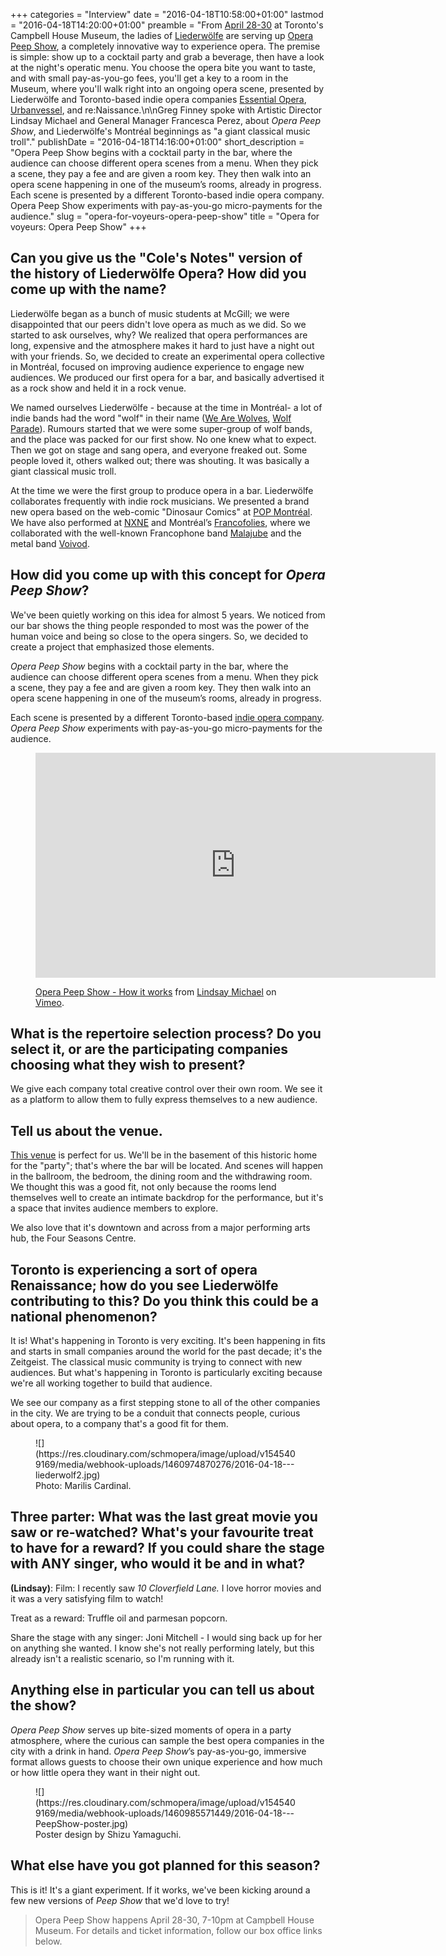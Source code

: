 +++
categories = "Interview"
date = "2016-04-18T10:58:00+01:00"
lastmod = "2016-04-18T14:20:00+01:00"
preamble = "From [April 28-30](http://operapeepshow.brownpapertickets.com/) at Toronto's Campbell House Museum, the ladies of [Liederwölfe](/scene/companies/liederwolfe/) are serving up [Opera Peep Show](http://www.operapeepshow.com/opera-peep-show/), a completely innovative way to experience opera. The premise is simple: show up to a cocktail party and grab a beverage, then have a look at the night's operatic menu. You choose the opera bite you want to taste, and with small pay-as-you-go fees, you'll get a key to a room in the Museum, where you'll walk right into an ongoing opera scene, presented by Liederwölfe and Toronto-based indie opera companies [Essential Opera](/check-out-essential-opera/), [Urbanvessel](/check-out-urbanvessel/), and re:Naissance.\n\nGreg Finney spoke with Artistic Director Lindsay Michael and General Manager Francesca Perez, about *Opera Peep Show*, and Liederwölfe's Montréal beginnings as \"a giant classical music troll\"."
publishDate = "2016-04-18T14:16:00+01:00"
short_description = "Opera Peep Show begins with a cocktail party in the bar, where the audience can choose different opera scenes from a menu. When they pick a scene, they pay a fee and are given a room key. They then walk into an opera scene happening in one of the museum’s rooms, already in progress. Each scene is presented by a different Toronto-based indie opera company. Opera Peep Show experiments with pay-as-you-go micro-payments for the audience."
slug = "opera-for-voyeurs-opera-peep-show"
title = "Opera for voyeurs: Opera Peep Show"
+++

## Can you give us the "Cole's Notes" version of the history of Liederwölfe Opera? How did you come up with the name? 

Liederwölfe began as a bunch of music students at McGill; we were disappointed that our peers didn't love opera as much as we did. So we started to ask ourselves, why? We realized that opera performances are long, expensive and the atmosphere makes it hard to just have a night out with your friends. So, we decided to create an experimental opera collective in Montréal, focused on improving audience experience to engage new audiences. We produced our first opera for a bar, and basically advertised it as a rock show and held it in a rock venue. 

We named ourselves Liederwölfe - because at the time in Montréal- a lot of indie bands had the word "wolf" in their name ([We Are Wolves](http://www.wearewolves.net/), [Wolf Parade](http://www.wolfparade.com/)). Rumours started that we were some super-group of wolf bands, and the place was packed for our first show. No one knew what to expect. Then we got on stage and sang opera, and everyone freaked out. Some people loved it, others walked out; there was shouting. It was basically a giant classical music troll.

At the time we were the first group to produce opera in a bar. Liederwölfe collaborates frequently with indie rock musicians. We presented a brand new opera based on the web-comic "Dinosaur Comics" at [POP Montréal](http://popmontreal.com/). We have also performed at [NXNE](http://nxne.com/information/) and Montréal’s [Francofolies](http://www.francofolies.com/default-fr.aspx), where we collaborated with the well-known Francophone band [Malajube](http://www.malajube.com/) and the metal band [Voivod](http://voivod.net/).

## How did you come up with this concept for *Opera Peep Show*? 

We've been quietly working on this idea for almost 5 years. We noticed from our bar shows the thing people responded to most was the power of the human voice and being so close to the opera singers. So, we decided to create a project that emphasized those elements.

*Opera Peep Show* begins with a cocktail party in the bar, where the audience can choose different opera scenes from a menu. When they pick a scene, they pay a fee and are given a room key. They then walk into an opera scene happening in one of the museum’s rooms, already in progress.

Each scene is presented by a different Toronto-based [indie opera company](/scene/companies/indie-opera-to/). *Opera Peep Show* experiments with pay-as-you-go micro-payments for the audience.

<figure data-type="video">
<iframe src="https://player.vimeo.com/video/159998091" width="640" height="360" frameborder="0" webkitallowfullscreen mozallowfullscreen allowfullscreen></iframe>
<p><a href="https://vimeo.com/159998091">Opera Peep Show - How it works</a> from <a href="https://vimeo.com/user32829887">Lindsay Michael</a> on <a href="https://vimeo.com">Vimeo</a>.</p>
</figure>

## What is the repertoire selection process? Do you select it, or are the participating companies choosing what they wish to present?

We give each company total creative control over their own room. We see it as a platform to allow them to fully express themselves to a new audience.

## Tell us about the venue. 

[This venue](http://www.campbellhousemuseum.ca/) is perfect for us. We'll be in the basement of this historic home for the "party"; that's where the bar will be located. And scenes will happen in the ballroom, the bedroom, the dining room and the withdrawing room. We thought this was a good fit, not only because the rooms lend themselves well to create an intimate backdrop for the performance, but it's a space that invites audience members to explore.

We also love that it's downtown and across from a major performing arts hub, the Four Seasons Centre.

## Toronto is experiencing a sort of opera Renaissance; how do you see Liederwölfe contributing to this? Do you think this could be a national phenomenon?

It is! What's happening in Toronto is very exciting. It's been happening in fits and starts in small companies around the world for the past decade; it's the Zeitgeist. The classical music community is trying to connect with new audiences. But what's happening in Toronto is particularly exciting because we're all working together to build that audience.

We see our company as a first stepping stone to all of the other companies in the city. We are trying to be a conduit that connects people, curious about opera, to a company that's a good fit for them.

<figure data-type="image">![](https://res.cloudinary.com/schmopera/image/upload/v1545409169/media/webhook-uploads/1460974870276/2016-04-18---liederwolf2.jpg)<figcaption>Photo: Marilis Cardinal.</figcaption>
</figure>

## Three parter: What was the last great movie you saw or re-watched? What's your favourite treat to have for a reward? If you could share the stage with ANY singer, who would it be and in what? 

**(Lindsay)**: Film: I recently saw *10 Cloverfield Lane.* I love horror movies and it was a very satisfying film to watch!

Treat as a reward: Truffle oil and parmesan popcorn.

Share the stage with any singer: Joni Mitchell - I would sing back up for her on anything she wanted. I know she's not really performing lately, but this already isn't a realistic scenario, so I'm running with it.

## Anything else in particular you can tell us about the show? 

*Opera Peep Show* serves up bite-sized moments of opera in a party atmosphere, where the curious can sample the best opera companies in the city with a drink in hand. *Opera Peep Show*’s pay-as-you-go, immersive format allows guests to choose their own unique experience and how much or how little opera they want in their night out.

<figure data-type="image">![](https://res.cloudinary.com/schmopera/image/upload/v1545409169/media/webhook-uploads/1460985571449/2016-04-18---PeepShow-poster.jpg)<figcaption>Poster design by Shizu Yamaguchi.</figcaption>
</figure>

## What else have you got planned for this season? 

This is it! It's a giant experiment. If it works, we've been kicking around a few new versions of *Peep Show* that we'd love to try!

>Opera Peep Show happens April 28-30, 7-10pm at Campbell House Museum. For details and ticket information, follow our box office links below.

